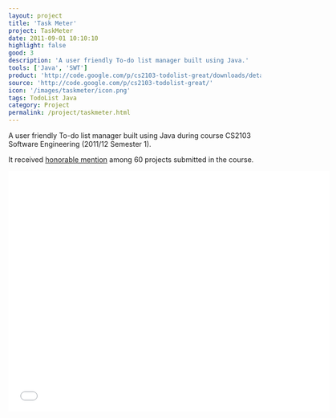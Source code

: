 ```yaml
---
layout: project
title: 'Task Meter'
project: TaskMeter
date: 2011-09-01 10:10:10
highlight: false
good: 3
description: 'A user friendly To-do list manager built using Java.'
tools: ['Java', 'SWT']
product: 'http://code.google.com/p/cs2103-todolist-great/downloads/detail?name=[T14J1]TaskMeter[v0.2].zip&can=2&q='
source: 'http://code.google.com/p/cs2103-todolist-great/'
icon: '/images/taskmeter/icon.png'
tags: TodoList Java
category: Project
permalink: /project/taskmeter.html
---
```


A user friendly To-do list manager built using Java during course CS2103 Software Engineering (2011/12 Semester 1).

It received [honorable mention](http://www.comp.nus.edu.sg/~cs2103/AY1112S1projects/halloffame.html) among 60 projects submitted in the course.

<iframe width="640" height="480" src="//www.youtube.com/embed/Lb0jWORyq1s?rel=0" frameborder="0" allowfullscreen="true">Task Meter</iframe>

